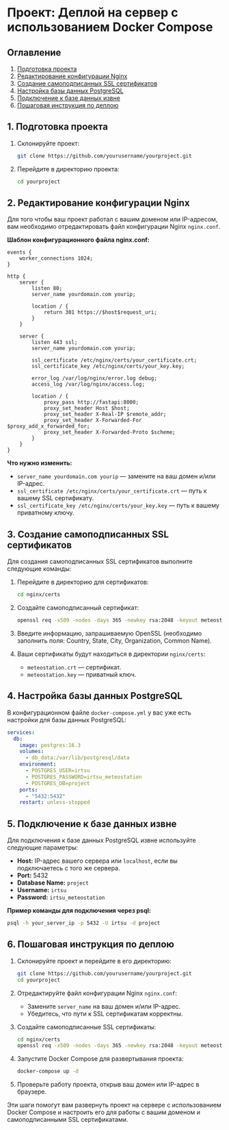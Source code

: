 # Проект: Деплой на сервер с использованием Docker Compose

## Оглавление
1. [Подготовка проекта](#1)
2. [Редактирование конфигурации Nginx](#2)
3. [Создание самоподписанных SSL сертификатов](#3)
4. [Настройка базы данных PostgreSQL](#4)
5. [Подключение к базе данных извне](#5)
6. [Пошаговая инструкция по деплою](#6)

<a name="1"></a>
## 1. Подготовка проекта
1. Склонируйте проект:
    ```sh
    git clone https://github.com/yourusername/yourproject.git
    ```

2. Перейдите в директорию проекта:
    ```sh
    cd yourproject
    ```

<a name="2"></a>
## 2. Редактирование конфигурации Nginx
Для того чтобы ваш проект работал с вашим доменом или IP-адресом, вам необходимо отредактировать файл конфигурации Nginx `nginx.conf`.

**Шаблон конфигурационного файла nginx.conf:**
```nginx
events {
    worker_connections 1024;
}

http {
    server {
        listen 80;
        server_name yourdomain.com yourip;

        location / {
            return 301 https://$host$request_uri;
        }
    }

    server {
        listen 443 ssl;
        server_name yourdomain.com yourip;

        ssl_certificate /etc/nginx/certs/your_certificate.crt;
        ssl_certificate_key /etc/nginx/certs/your_key.key;

        error_log /var/log/nginx/error.log debug;
        access_log /var/log/nginx/access.log;

        location / {
            proxy_pass http://fastapi:8000;
            proxy_set_header Host $host;
            proxy_set_header X-Real-IP $remote_addr;
            proxy_set_header X-Forwarded-For $proxy_add_x_forwarded_for;
            proxy_set_header X-Forwarded-Proto $scheme;
        }
    }
}
```

**Что нужно изменить:**
- `server_name yourdomain.com yourip` — замените на ваш домен и/или IP-адрес.
- `ssl_certificate /etc/nginx/certs/your_certificate.crt` — путь к вашему SSL сертификату.
- `ssl_certificate_key /etc/nginx/certs/your_key.key` — путь к вашему приватному ключу.

<a name="3"></a>
## 3. Создание самоподписанных SSL сертификатов
Для создания самоподписанных SSL сертификатов выполните следующие команды:

1. Перейдите в директорию для сертификатов:
    ```sh
    cd nginx/certs
    ```

2. Создайте самоподписанный сертификат:
    ```sh
    openssl req -x509 -nodes -days 365 -newkey rsa:2048 -keyout meteostation.key -out meteostation.crt
    ```

3. Введите информацию, запрашиваемую OpenSSL (необходимо заполнить поля: Country, State, City, Organization, Common Name).

4. Ваши сертификаты будут находиться в директории `nginx/certs`:
    - `meteostation.crt` — сертификат.
    - `meteostation.key` — приватный ключ.

<a name="4"></a>
## 4. Настройка базы данных PostgreSQL
В конфигурационном файле `docker-compose.yml` у вас уже есть настройки для базы данных PostgreSQL:

```yaml
services:
  db:
    image: postgres:16.3
    volumes:
      - db_data:/var/lib/postgresql/data
    environment:
      - POSTGRES_USER=irtsu
      - POSTGRES_PASSWORD=irtsu_meteostation
      - POSTGRES_DB=project
    ports:
      - "5432:5432"
    restart: unless-stopped
```

<a name="5"></a>
## 5. Подключение к базе данных извне
Для подключения к базе данных PostgreSQL извне используйте следующие параметры:

- **Host:** IP-адрес вашего сервера или `localhost`, если вы подключаетесь с того же сервера.
- **Port:** 5432
- **Database Name:** `project`
- **Username:** `irtsu`
- **Password:** `irtsu_meteostation`

**Пример команды для подключения через psql:**
```sh
psql -h your_server_ip -p 5432 -U irtsu -d project
```

<a name="6"></a>
## 6. Пошаговая инструкция по деплою
1. Склонируйте проект и перейдите в его директорию:
    ```sh
    git clone https://github.com/yourusername/yourproject.git
    cd yourproject
    ```

2. Отредактируйте файл конфигурации Nginx `nginx.conf`:
    - Замените `server_name` на ваш домен и/или IP-адрес.
    - Убедитесь, что пути к SSL сертификатам корректны.

3. Создайте самоподписанные SSL сертификаты:
    ```sh
    cd nginx/certs
    openssl req -x509 -nodes -days 365 -newkey rsa:2048 -keyout meteostation.key -out meteostation.crt
    ```

4. Запустите Docker Compose для развертывания проекта:
    ```sh
    docker-compose up -d
    ```

5. Проверьте работу проекта, открыв ваш домен или IP-адрес в браузере.

Эти шаги помогут вам развернуть проект на сервере с использованием Docker Compose и настроить его для работы с вашим доменом и самоподписанными SSL сертификатами.